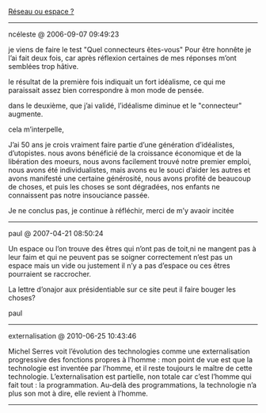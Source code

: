 [Réseau ou espace ?](../../../2006/9/reseau-ou-espace.md)

---
ncéleste @ 2006-09-07 09:49:23

je viens de faire le test "Quel connecteurs êtes-vous" Pour être honnête je l’ai fait deux fois, car après réflexion certaines de mes réponses m’ont semblées trop hâtive.

le résultat de la première fois indiquait un fort idéalisme, ce qui me paraissait assez bien correspondre à mon mode de pensée.

dans le deuxième, que j’ai validé, l’idéalisme diminue et le "connecteur" augmente.

cela m’interpelle,

J’ai 50 ans je crois vraiment faire partie d’une génération d’idéalistes, d’utopistes. nous avons bénéficié de la croissance économique et de la libération des moeurs, nous avons facilement trouvé notre premier emploi, nous avons été individualistes, mais avons eu le souci d’aider les autres et avons manifesté une certaine générosité, nous avons profité de beaucoup de choses, et puis les choses se sont dégradées, nos enfants ne connaissent pas notre insouciance passée.

Je ne conclus pas, je continue à réfléchir, merci de m’y avaoir incitée

---

paul @ 2007-04-21 08:50:24

Un espace ou l’on trouve des êtres qui n’ont pas de toit,ni ne mangent pas à leur faim et qui ne peuvent pas se soigner correctement n’est pas un espace mais un vide ou justement il n’y a pas d’espace ou ces êtres pourraient se raccrocher.

La lettre d’onajor aux présidentiable sur ce site peut il faire bouger les choses?

paul

---

externalisation @ 2010-06-25 10:43:46

Michel Serres voit l’évolution des technologies comme une externalisation progressive des fonctions propres à l’homme : mon point de vue est que la technologie est inventée par l’homme, et il reste toujours le maître de cette technologie. L’externalisation est partielle, non totale car c’est l’homme qui fait tout : la programmation. Au-delà des programmations, la technologie n’a plus son mot à dire, elle revient à l’homme.

---

